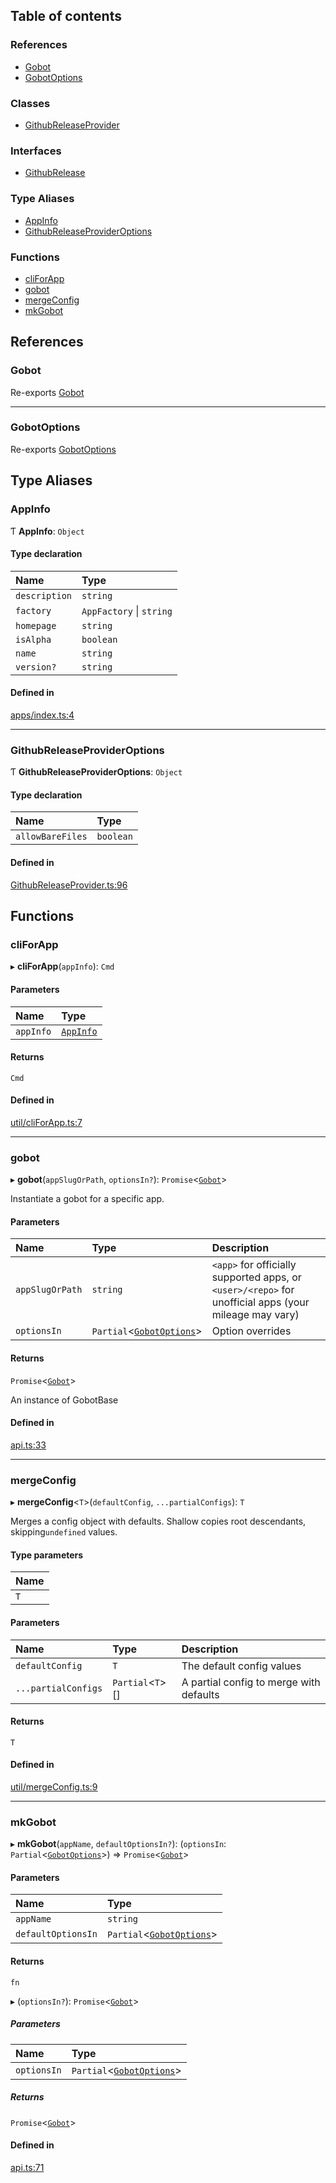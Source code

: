 ## Table of contents

### References

- [Gobot](api.md#gobot)
- [GobotOptions](api.md#gobotoptions)

### Classes

- [GithubReleaseProvider](../classes/api.GithubReleaseProvider.md)

### Interfaces

- [GithubRelease](../interfaces/api.GithubRelease.md)

### Type Aliases

- [AppInfo](api.md#appinfo)
- [GithubReleaseProviderOptions](api.md#githubreleaseprovideroptions)

### Functions

- [cliForApp](api.md#cliforapp)
- [gobot](api.md#gobot-1)
- [mergeConfig](api.md#mergeconfig)
- [mkGobot](api.md#mkgobot)

## References

### Gobot

Re-exports [Gobot](../classes/Gobot.Gobot.md)

---

### GobotOptions

Re-exports [GobotOptions](../interfaces/Gobot.GobotOptions.md)

## Type Aliases

### AppInfo

Ƭ **AppInfo**: `Object`

#### Type declaration

| Name          | Type                     |
| :------------ | :----------------------- |
| `description` | `string`                 |
| `factory`     | `AppFactory` \| `string` |
| `homepage`    | `string`                 |
| `isAlpha`     | `boolean`                |
| `name`        | `string`                 |
| `version?`    | `string`                 |

#### Defined in

[apps/index.ts:4](https://github.com/benallfree/gobot/blob/v1.0.0-alpha.34/src/apps/index.ts#L4)

---

### GithubReleaseProviderOptions

Ƭ **GithubReleaseProviderOptions**: `Object`

#### Type declaration

| Name             | Type      |
| :--------------- | :-------- |
| `allowBareFiles` | `boolean` |

#### Defined in

[GithubReleaseProvider.ts:96](https://github.com/benallfree/gobot/blob/v1.0.0-alpha.34/src/GithubReleaseProvider.ts#L96)

## Functions

### cliForApp

▸ **cliForApp**(`appInfo`): `Cmd`

#### Parameters

| Name      | Type                        |
| :-------- | :-------------------------- |
| `appInfo` | [`AppInfo`](api.md#appinfo) |

#### Returns

`Cmd`

#### Defined in

[util/cliForApp.ts:7](https://github.com/benallfree/gobot/blob/v1.0.0-alpha.34/src/util/cliForApp.ts#L7)

---

### gobot

▸ **gobot**(`appSlugOrPath`, `optionsIn?`): `Promise`\<[`Gobot`](../classes/Gobot.Gobot.md)\>

Instantiate a gobot for a specific app.

#### Parameters

| Name            | Type                                                               | Description                                                                                           |
| :-------------- | :----------------------------------------------------------------- | :---------------------------------------------------------------------------------------------------- |
| `appSlugOrPath` | `string`                                                           | `<app>` for officially supported apps, or `<user>/<repo>` for unofficial apps (your mileage may vary) |
| `optionsIn`     | `Partial`\<[`GobotOptions`](../interfaces/Gobot.GobotOptions.md)\> | Option overrides                                                                                      |

#### Returns

`Promise`\<[`Gobot`](../classes/Gobot.Gobot.md)\>

An instance of GobotBase

#### Defined in

[api.ts:33](https://github.com/benallfree/gobot/blob/v1.0.0-alpha.34/src/api.ts#L33)

---

### mergeConfig

▸ **mergeConfig**\<`T`\>(`defaultConfig`, `...partialConfigs`): `T`

Merges a config object with defaults. Shallow copies root descendants,
skipping`undefined` values.

#### Type parameters

| Name |
| :--- |
| `T`  |

#### Parameters

| Name                | Type               | Description                             |
| :------------------ | :----------------- | :-------------------------------------- |
| `defaultConfig`     | `T`                | The default config values               |
| `...partialConfigs` | `Partial`\<`T`\>[] | A partial config to merge with defaults |

#### Returns

`T`

#### Defined in

[util/mergeConfig.ts:9](https://github.com/benallfree/gobot/blob/v1.0.0-alpha.34/src/util/mergeConfig.ts#L9)

---

### mkGobot

▸ **mkGobot**(`appName`, `defaultOptionsIn?`): (`optionsIn`: `Partial`\<[`GobotOptions`](../interfaces/Gobot.GobotOptions.md)\>) => `Promise`\<[`Gobot`](../classes/Gobot.Gobot.md)\>

#### Parameters

| Name               | Type                                                               |
| :----------------- | :----------------------------------------------------------------- |
| `appName`          | `string`                                                           |
| `defaultOptionsIn` | `Partial`\<[`GobotOptions`](../interfaces/Gobot.GobotOptions.md)\> |

#### Returns

`fn`

▸ (`optionsIn?`): `Promise`\<[`Gobot`](../classes/Gobot.Gobot.md)\>

##### Parameters

| Name        | Type                                                               |
| :---------- | :----------------------------------------------------------------- |
| `optionsIn` | `Partial`\<[`GobotOptions`](../interfaces/Gobot.GobotOptions.md)\> |

##### Returns

`Promise`\<[`Gobot`](../classes/Gobot.Gobot.md)\>

#### Defined in

[api.ts:71](https://github.com/benallfree/gobot/blob/v1.0.0-alpha.34/src/api.ts#L71)
